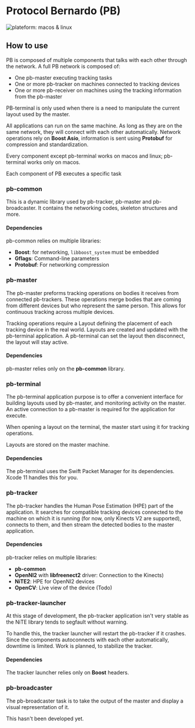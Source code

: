 # Protocol Bernardo (PB)

![plateform: macos & linux](https://img.shields.io/badge/plateform-macos%20%7C%20linux-lightgrey)

## How to use

PB is composed of multiple components that talks with each other through the network.
A full PB network is composed of:
* One pb-master executing tracking tasks
* One or more pb-tracker on machines connected to tracking devices
* One or more pb-receiver on machines using the tracking information from the pb-master

PB-terminal is only used when there is a need to manipulate the current layout used by the master.

All applications can run on the same machine. As long as they are on the same network, they will connect with each other automatically. Network operations rely on **Boost Asio**, information is sent using **Protobuf** for compression and standardization.

Every component except pb-terminal works on macos and linux; pb-terminal works only on macos.

Each component of PB executes a specific task

### pb-common

This is a dynamic library used by pb-tracker, pb-master and pb-broadcaster. It contains the networking codes, skeleton structures and more.

#### Dependencies

pb-common relies on multiple libraries:
* **Boost**: for networking, `libboost_system` must be embedded
* **Gflags**: Command-line parameters
* **Protobuf**: For networking compression

### pb-master

The pb-master preforms tracking operations on bodies it receives from connected pb-trackers. These operations merge bodies that are coming from different devices but who represent the same person. This allows for continuous tracking across multiple devices.

Tracking operations require a Layout defining the placement of each tracking device in the real world. Layouts are created and updated with the pb-terminal application. A pb-terminal can set the layout then disconnect, the layout will stay active.

#### Dependencies

pb-master relies only on the **pb-common** library.

### pb-terminal

The pb-terminal application purpose is to offer a convenient interface for building layouts used by pb-master, and monitoring activity on the master. An active connection to a pb-master is required for the application for execute.

When opening a layout on the terminal, the master start using it for tracking operations.

Layouts are stored on the master machine.

#### Dependencies

The pb-terminal uses the Swift Packet Manager for its dependencies. Xcode 11 handles this for you. 

### pb-tracker

The pb-tracker handles the Human Pose Estimation (HPE) part of the application. It searches for compatible
tracking devices connected to the machine on which it is running (for now, only Kinects V2 are supported),
connects to them, and then stream the detected bodies to the master application. 

#### Dependencies

pb-tracker relies on multiple libraries:
* **pb-common**
* **OpenNI2** with **libfreenect2** driver: Connection to the Kinects)
* **NiTE2**: HPE for OpenNI2 devices
* **OpenCV**: Live view of the device (Todo)

### pb-tracker-launcher

At this stage of development, the pb-tracker application isn't very stable as the NiTE library tends to segfault without warning.

To handle this, the tracker launcher will restart the pb-tracker if it crashes. Since the components autoconnects with each other automatically, downtime is limited.
Work is planned, to stabilize the tracker.

#### Dependencies

The tracker launcher relies only on **Boost** headers.

### pb-broadcaster

The pb-broadcaster task is to take the output of the master and display a visual representation of it. 

This hasn't been developed yet.
